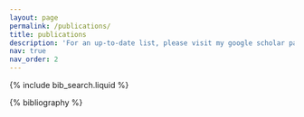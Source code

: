 ```yaml
---
layout: page
permalink: /publications/
title: publications
description: 'For an up-to-date list, please visit my google scholar page.'
nav: true
nav_order: 2
---
```


<!-- _pages/publications.md -->

<!-- Bibsearch Feature -->

{% include bib_search.liquid %}

<div class="publications">

{% bibliography %}

</div>
